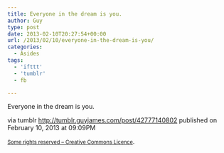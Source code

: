 ```yaml
---
title: Everyone in the dream is you.
author: Guy
type: post
date: 2013-02-10T20:27:54+00:00
url: /2013/02/10/everyone-in-the-dream-is-you/
categories:
  - Asides
tags:
  - 'ifttt'
  - 'tumblr'
  - fb

---
```

Everyone in the dream is you.

via tumblr http://tumblr.guyjames.com/post/42777140802 published on February 10, 2013 at 09:09PM

<small><a href="https://creativecommons.org/licenses/by-nc/3.0/" target="_blank">Some rights reserved &#8211; Creative Commons Licence</a></small>.